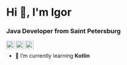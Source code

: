 <h1>Hi 👋, I'm Igor</h1>
<h3>Java Developer from Saint Petersburg</h3>

[<img align="left" alt="yegor256 | Gmail" width="22px" src="https://cdn.simpleicons.org/gmail/black/white" />](mailto:iv05012003@gmail.com)
[<img align="left" alt="yegor256 | LinkedIn" width="22px" src="https://cdn.simpleicons.org/linkedin/black/white" />](https://www.linkedin.com/in/igor-varnavskii)
[<img align="left" alt="yegor256 | Telegram" width="22px" src="https://cdn.simpleicons.org/telegram/black/white" />](https://t.me/Igr1x)
<br/>

- 🌱 I’m currently learning **Kotlin**

